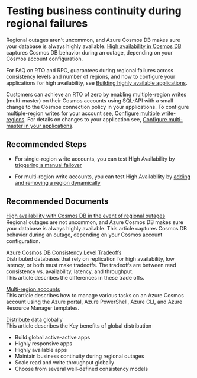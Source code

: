<properties
	pageTitle="Geo-replication with Cosmos DB"
	description="Troubleshoot CosmosDB Geo-replication related issues"
	service="microsoft.documentdb"
	resource="databaseAccounts"
	authors="jimsch"
	ms.author="jimsch"
	selfHelpType="resource"
	supportTopicIds="32636794"
	resourceTags=""
	productPesIds="15585"
    cloudEnvironments="public,fairfax,blackforest,mooncake"
	articleId="cosmosdb-admin-georeplication"
	displayOrder="22"
	category="Administration"
/>

# Testing business continuity during regional failures

Regional outages aren't uncommon, and Azure Cosmos DB makes sure your database is always highly available. [High availability in Cosmos DB](https://docs.microsoft.com/azure/cosmos-db/high-availability#high-availability-with-cosmos-db-in-the-event-of-regional-outages) captures Cosmos DB behavior during an outage, depending on your Cosmos account configuration. 

For FAQ on RTO and RPO, guarantees during regional failures across consistency levels and number of regions, and how to configure your applications for high availability, see [Building highly available applications](https://docs.microsoft.com/azure/cosmos-db/high-availability#building-highly-available-applications).

Customers can achieve an RTO of zero by enabling multiple-region writes (multi-master) on their Cosmos accounts using SQL-API with a small change to the Cosmos connection policy in your applications. To configure multiple-region writes for your account see, [Configure multiple write-regions](https://docs.microsoft.com/azure/cosmos-db/how-to-manage-database-account#configure-multiple-write-regions). For details on changes to your application see, [Configure multi-master in your applications](https://docs.microsoft.com/azure/cosmos-db/how-to-multi-master).

## **Recommended Steps**

* For single-region write accounts, you can test High Availability by [triggering a manual failover](https://docs.microsoft.com/azure/cosmos-db/how-to-manage-database-account#manual-failover)

* For multi-region write accounts, you can test High Availability by [adding and removing a region dynamically](https://docs.microsoft.com/azure/cosmos-db/how-to-manage-database-account#addremove-regions-from-your-database-account)  


## **Recommended Documents**

[High availability with Cosmos DB in the event of regional outages](https://docs.microsoft.com/azure/cosmos-db/high-availability#high-availability-with-cosmos-db-in-the-event-of-regional-outages)
<br>Regional outages are not uncommon, and Azure Cosmos DB makes sure your database is always highly available. This article captures Cosmos DB behavior during an outage, depending on your Cosmos account configuration.  

[Azure Cosmos DB Consistency Level Tradeoffs](https://docs.microsoft.com/azure/cosmos-db/consistency-levels-tradeoffs)
<br>Distributed databases that rely on replication for high availability, low latency, or both must make tradeoffs. The tradeoffs are between read consistency vs. availability, latency, and throughput.
<br>This article describes the differences in these trade offs.  

[Multi-region accounts](https://docs.microsoft.com/azure/cosmos-db/how-to-manage-database-account)
<br>This article describes how to manage various tasks on an Azure Cosmos account using the Azure portal, Azure PowerShell, Azure CLI, and Azure Resource Manager templates.  

[Distribute data globally](https://docs.microsoft.com/azure/cosmos-db/distribute-data-globally)
<br>This article describes the Key benefits of global distribution
* Build global active-active apps
* Highly responsive apps
* Highly available apps
* Maintain business continuity during regional outages
* Scale read and write throughput globally
* Choose from several well-defined consistency models
